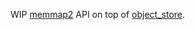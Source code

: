 WIP [memmap2](https://github.com/RazrFalcon/memmap2-rs) API on top of [object_store](https://github.com/apache/arrow-rs/tree/master/object_store).